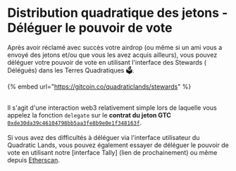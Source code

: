 # Distribution quadratique des jetons - Déléguer le pouvoir de vote

Après avoir réclamé avec succès votre airdrop (ou même si un ami vous a envoyé des jetons et/ou que vous les avez acquis ailleurs), vous pouvez déléguer votre pouvoir de vote en utilisant l'interface des Stewards ( Délégués)  dans les Terres Quadratiques 🗳️.

{% embed url="https://gitcoin.co/quadraticlands/stewards" %}

\
Il s'agit d'une interaction web3 relativement simple lors de laquelle vous appelez la fonction `delegate` sur le **contrat du jeton GTC** [`0xde30da39c46104798bb5aa3fe8b9e0e1f348163f`](https://etherscan.io/address/0xde30da39c46104798bb5aa3fe8b9e0e1f348163).\
\
Si vous avez des difficultés à déléguer via l'interface utilisateur du Quadratic Lands, vous pouvez également essayer de déléguer le pouvoir de vote en utilisant notre \[interface Tally] (lien de prochainement) ou même depuis [Etherscan](https://etherscan.io/address/0xde30da39c46104798bb5aa3fe8b9e0e1f348163f#writeContract).
